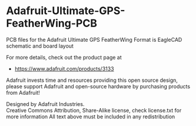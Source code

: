 # Adafruit-Ultimate-GPS-FeatherWing-PCB
PCB files for the Adafruit Ultimate GPS FeatherWing
Format is EagleCAD schematic and board layout

For more details, check out the product page at

   * https://www.adafruit.com/products/3133

Adafruit invests time and resources providing this open source design, 
please support Adafruit and open-source hardware by purchasing 
products from Adafruit!

Designed by Adafruit Industries.  
Creative Commons Attribution, Share-Alike license, check license.txt for more information
All text above must be included in any redistribution